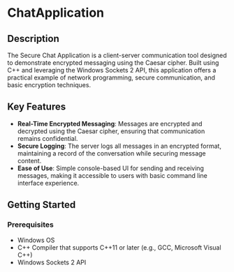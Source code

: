 # ChatApplication

## Description
The Secure Chat Application is a client-server communication tool designed to demonstrate encrypted messaging using the Caesar cipher. Built using C++ and leveraging the Windows Sockets 2 API, this application offers a practical example of network programming, secure communication, and basic encryption techniques.

## Key Features
- **Real-Time Encrypted Messaging**: Messages are encrypted and decrypted using the Caesar cipher, ensuring that communication remains confidential.
- **Secure Logging**: The server logs all messages in an encrypted format, maintaining a record of the conversation while securing message content.
- **Ease of Use**: Simple console-based UI for sending and receiving messages, making it accessible to users with basic command line interface experience.

## Getting Started

### Prerequisites
- Windows OS
- C++ Compiler that supports C++11 or later (e.g., GCC, Microsoft Visual C++)
- Windows Sockets 2 API



